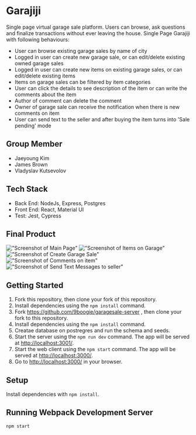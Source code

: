 # Garajiji

Single page virtual garage sale platform. Users can browse, ask questions and finalize transactions without ever leaving the house.
Single Page Garajiji with following behaviours:
  - User can browse existing garage sales by name of city
  - Logged in user can create new garage sale, or can edit/delete existing owned garage sales
  - Logged in user can create new items on existing garage sales, or can edit/delete existing items
  - Items on garage sales can be filtered by item categories
  - User can click the details to see description of the item or can write the comments about the item
  - Author of comment can delete the comment
  - Owner of garage sale can receive the notification when there is new comments on item
  - User can send text to the seller and after buying the item turns into 'Sale pending' mode

## Group Member
  - Jaeyoung Kim
  - James Brown
  - Vladyslav Kutsevolov

## Tech Stack
  - Back End: NodeJs, Express, Postgres
  - Front End: React, Material UI
  - Test: Jest, Cypress

## Final Product
!["Screenshot of Main Page"](https://github.com/VladyslavKutsevolov/garagesale-client/blob/master/docs/Main_Page.png)
!["Screenshot of Items on Garage"](https://github.com/VladyslavKutsevolov/garagesale-client/blob/master/docs/Items_on_Garage.png)
!["Screenshot of Create Garage Sale"](https://github.com/VladyslavKutsevolov/garagesale-client/blob/master/docs/Create_Garage.png)
!["Screenshot of Comments on item"](https://github.com/VladyslavKutsevolov/garagesale-client/blob/master/docs/Comments.png)
!["Screenshot of Send Text Messages to seller"](https://github.com/VladyslavKutsevolov/garagesale-client/blob/master/docs/Send_Txt_Msg.png)

## Getting Started

1. Fork this repository, then clone your fork of this repository.
2. Install dependencies using the `npm install` command.
3. Fork https://github.com/9boogie/garagesale-server , then clone your fork to this repository.
4. Install dependencies using the `npm install` command.
5. Creatae database on postregres and run the schema and seeds.
6. Start the server using the `npm run dev` command. The app will be served at <http://localhost:3001/>.
6. Start the web client using the `npm start` command. The app will be served at <http://localhost:3000/>.
7. Go to <http://localhost:3000/> in your browser.

## Setup

Install dependencies with `npm install`.

## Running Webpack Development Server

```sh
npm start
```
